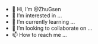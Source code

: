 - 👋 Hi, I’m @ZhuGsen
- 👀 I’m interested in ...
- 🌱 I’m currently learning ...
- 💞️ I’m looking to collaborate on ...
- 📫 How to reach me ...

<!---
ZhuGsen/ZhuGsen is a ✨ special ✨ repository because its `README.md` (this file) appears on your GitHub profile.
You can click the Preview link to take a look at your changes.
--->
